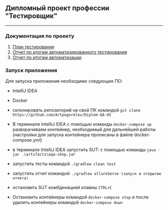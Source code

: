 ## Дипломный проект профессии "Тестировщик"

___

### Документация по проекту

1. [План тестирования](https://github.com/Artpogorelov/Diplom-QA-45/blob/main/Plan.md)
2. [Отчет по итогам автоматизированного тестирования](https://github.com/Artpogorelov/Diplom-QA-45/blob/main/Report.md)
3. [Отчет по итогам автоматизации](https://github.com/Artpogorelov/Diplom-QA-45/blob/main/Summary.md)

### Запуск приложения

Для запуска приложения необходимо следующее ПО:
* IntelliJ IDEA
* Docker

* склонировать репозиторий на свой ПК командой ```git clone https://github.com/Artpogorelov/Diplom-QA-45```
* В терминале IntelliJ IDEA с помощью команды ```docker-compose up```  разворачиваем контейнер, необходимый для дальнейшей работы (настройки для запуска контейнера прописаны в файле docker-compose.yml)
* в терминале IntelliJ IDEA запустить SUT: с помощью команды ```java -jar .\artifacts\aqa-shop.jar```
* запустить тесты командой ```./gradlew clean test```
* запустить отчет командой:
```./gradlew allureServe (запуск и открытие отчета)```

* остановить SUT комбдинацией клавиш ```CTRL+C```

* Остановить контейнеры командой ```docker-compose stop``` и после удалить контейнеры командой
  ```docker-compose down```

    
